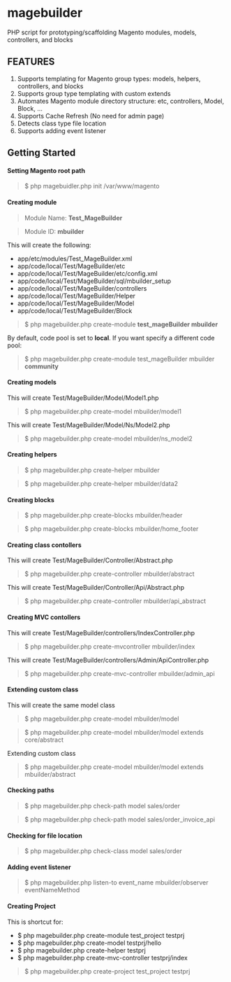 magebuilder
===========

PHP script for prototyping/scaffolding Magento modules, models, controllers, and blocks

FEATURES
--------

1. Supports templating for Magento group types: models, helpers, controllers, and blocks
2. Supports group type templating with custom extends
3. Automates Magento module directory structure: etc, controllers, Model, Block, ...
4. Supports Cache Refresh (No need for admin page)
5. Detects class type file location
6. Supports adding event listener

Getting Started
---------------

#### Setting Magento root path
> $ php magebuidler.php init /var/www/magento

#### Creating module

> Module Name: **Test_MageBuilder**

> Module ID: **mbuilder**

This will create the following:

- app/etc/modules/Test_MageBuilder.xml
- app/code/local/Test/MageBuilder/etc
- app/code/local/Test/MageBuilder/etc/config.xml
- app/code/local/Test/MageBuilder/sql/mbuilder_setup
- app/code/local/Test/MageBuilder/controllers
- app/code/local/Test/MageBuilder/Helper
- app/code/local/Test/MageBuilder/Model
- app/code/local/Test/MageBuilder/Block

>$ php magebuilder.php create-module **test_mageBuilder mbuilder**

By default, code pool is set to **local**.  If you want specify a different code pool:

>$ php magebuilder.php create-module test_mageBuilder mbuilder **community**


#### Creating models

This will create Test/MageBuilder/Model/Model1.php

> $ php magebuilder.php create-model mbuilder/model1

This will create Test/MageBuilder/Model/Ns/Model2.php

> $ php magebuilder.php create-model mbuilder/ns_model2

#### Creating helpers

> $ php magebuilder.php create-helper mbuilder

> $ php magebuilder.php create-helper mbuilder/data2

#### Creating blocks

> $ php magebuilder.php create-blocks mbuilder/header

> $ php magebuilder.php create-blocks mbuilder/home_footer

#### Creating class contollers

This will create Test/MageBuilder/Controller/Abstract.php

> $ php magebuilder.php create-controller mbuilder/abstract

This will create Test/MageBuilder/Controller/Api/Abstract.php

> $ php magebuilder.php create-controller mbuilder/api_abstract

#### Creating MVC contollers

This will create Test/MageBuilder/controllers/IndexController.php

> $ php magebuilder.php create-mvcontroller mbuilder/index

This will create Test/MageBuilder/controllers/Admin/ApiController.php

> $ php magebuilder.php create-mvc-controller mbuilder/admin_api

#### Extending custom class

This will create the same model class

> $ php magebuilder.php create-model mbuilder/model

> $ php magebuilder.php create-model mbuilder/model extends core/abstract

Extending custom class

> $ php magebuilder.php create-model mbuilder/model extends mbuilder/abstract

#### Checking paths

> $ php magebuilder.php check-path model sales/order

> $ php magebuilder.php check-path model sales/order_invoice_api

#### Checking for file location

> $ php magebuilder.php check-class model sales/order

#### Adding event listener

> $ php magebuilder.php listen-to event_name mbuilder/observer eventNameMethod


#### Creating Project

This is shortcut for:

- $ php magebuilder.php create-module test_project testprj
- $ php magebuilder.php create-model testprj/hello
- $ php magebuilder.php create-helper testprj
- $ php magebuilder.php create-mvc-controller testprj/index

> $ php magebuilder.php create-project test_project testprj
